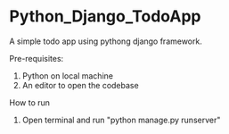 # Python_Django_TodoApp

A simple todo app using pythong django framework.

Pre-requisites:
1) Python on local machine
2) An editor to open the codebase

How to run
1) Open terminal and run "python manage.py runserver"
